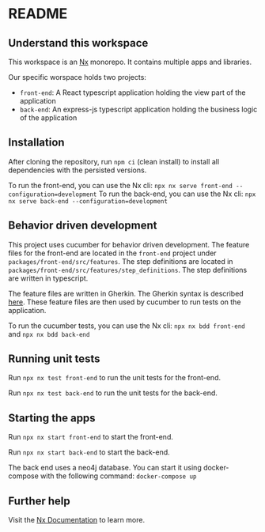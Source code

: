 # README

## Understand this workspace

This workspace is an [Nx](https://nx.dev) monorepo. It contains multiple apps and libraries.

Our specific worspace holds two projects:
- `front-end`: A React typescript application holding the view part of the application
- `back-end`: An express-js typescript application holding the business logic of the application

## Installation

After cloning the repository, run `npm ci` (clean install) to install all dependencies with the persisted versions.

To run the front-end, you can use the Nx cli: `npx nx serve front-end --configuration=development`
To run the back-end, you can use the Nx cli: `npx nx serve back-end --configuration=development`

## Behavior driven development

This project uses cucumber for behavior driven development. The feature files for the front-end are located in the `front-end` project under `packages/front-end/src/features`. The step definitions are located in `packages/front-end/src/features/step_definitions`. The step definitions are written in typescript.

The feature files are written in Gherkin. The Gherkin syntax is described [here](https://cucumber.io/docs/gherkin/reference/). These feature files are then used by cucumber to run tests on the application.

To run the cucumber tests, you can use the Nx cli: `npx nx bdd front-end` and `npx nx bdd back-end`

## Running unit tests

Run `npx nx test front-end` to run the unit tests for the front-end.

Run `npx nx test back-end` to run the unit tests for the back-end.

## Starting the apps

Run `npx nx start front-end` to start the front-end.

Run `npx nx start back-end` to start the back-end.

The back end uses a neo4j database. You can start it using docker-compose with the following command: `docker-compose up`

## Further help

Visit the [Nx Documentation](https://nx.dev) to learn more.
